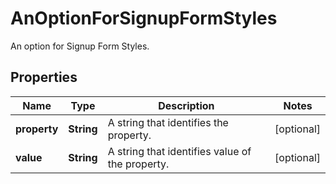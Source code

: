 

# AnOptionForSignupFormStyles

An option for Signup Form Styles.

## Properties

| Name | Type | Description | Notes |
|------------ | ------------- | ------------- | -------------|
|**property** | **String** | A string that identifies the property. |  [optional] |
|**value** | **String** | A string that identifies value of the property. |  [optional] |



